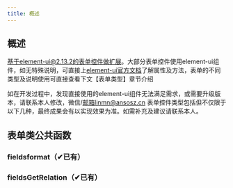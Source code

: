 ```yaml
---
title: 概述
---
```


## 概述

基于element-ui@2.13.2的表单控件做扩展。大部分表单控件使用element-ui组件，如无特殊说明，可直接上[element-ui官方文档]( https://element.eleme.cn/#/zh-CN/component/form )了解属性及方法，表单的不同类型及说明使用可直接查看下文【表单类型】章节介绍

如在开发过程中，发现直接使用的element-ui组件无法满足需求，或需要升级版本，请联系本人修改，微信/邮箱linmn@ansosz.cn
表单控件类型包括但不仅限于以下几种，最终成果会有以实现效果为准。如需补充及建议请联系本人。

## 表单类公共函数

### fieldsformat（✔已有）

### fieldsGetRelation（✔已有）

